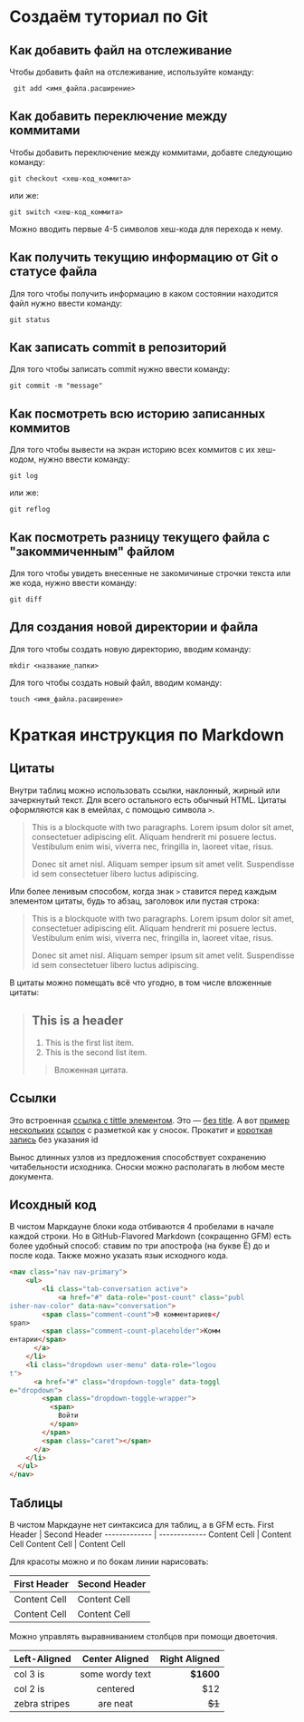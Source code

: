 # Создаём туториал по Git

## Как добавить файл на отслеживание

Чтобы добавить файл на отслеживание, используйте команду:

```
 git add <имя_файла.расширение>
```

## Как добавить переключение между коммитами

Чтобы добавить переключение между коммитами, добавте следующию команду:

```
git checkout <хеш-код_коммита>
```

или же:

```
git switch <хеш-код_коммита>
```

Можно вводить первые 4-5 символов хеш-кода для перехода к нему.

## Как получить текущию информацию от Git о статусе файла

Для того чтобы получить информацию в каком состоянии находится файл нужно ввести команду:

```
git status
```

## Как записать commit в репозиторий

Для того чтобы записать commit нужно ввести команду:

```
git commit -m "message"
```

## Как посмотреть всю историю записанных коммитов

Для того чтобы вывести на экран историю всех коммитов с их хеш-кодом, нужно ввести команду:

```
git log
```

или же:

```
git reflog
```

## Как посмотреть разницу текущего файла с "закоммиченным" файлом

Для того чтобы увидеть внесенные не закомичиные строчки текста или же кода, нужно ввести команду:

```
git diff
```

## Для создания новой директории и файла

Для того чтобы создать новую директорию, вводим команду:

```
mkdir <название_папки>
```

Для того чтобы создать новый файл, вводим команду:

```
touch <имя_файла.расширение>
```

# Краткая инструкция по Markdown

## Цитаты

Внутри таблиц можно использовать ссылки, наклонный,
жирный или зачеркнутый текст.
Для всего остального есть обычный HTML.
Цитаты оформляются как в емейлах, с помощью символа `>`.
> This is a blockquote with two paragraphs. Lorem ipsum
dolor sit amet,
> consectetuer adipiscing elit. Aliquam hendrerit mi
posuere lectus.
> Vestibulum enim wisi, viverra nec, fringilla in,
laoreet vitae, risus.
>
> Donec sit amet nisl. Aliquam semper ipsum sit amet
velit. Suspendisse
> id sem consectetuer libero luctus adipiscing.

Или более ленивым способом, когда знак `>` ставится
перед каждым элементом цитаты, будь то абзац, заголовок
или пустая строка:

> This is a blockquote with two paragraphs. Lorem ipsum
dolor sit amet,
consectetuer adipiscing elit. Aliquam hendrerit mi
posuere lectus.
Vestibulum enim wisi, viverra nec, fringilla in, laoreet
vitae, risus.
>
> Donec sit amet nisl. Aliquam semper ipsum sit amet
velit. Suspendisse
id sem consectetuer libero luctus adipiscing.

В цитаты можно помещать всё что угодно, в том числе
вложенные цитаты:

> ## This is a header
>
> 1. This is the first list item.
> 2. This is the second list item.
>
> > Вложенная цитата.

## Ссылки

Это встроенная [ссылка с tittle элементом](http://example.com/link "Я ссылка"). Это — [без title](http://example.com/link).
А вот [пример][1] [нескольких][2] [ссылок][id] с
разметкой как у сносок. Прокатит и [короткая запись][]
без указания id

[1]: http://example.com/ "Optional Title Here"
[2]: http://example.com/some
[id]: http://example.com/links (Optional Title Here)
[короткая запись]: http://example.com/short

Вынос длинных узлов из предложения способствует
сохранению читабельности исходника. Сноски можно
располагать в любом месте документа.

## Исохдный код

В чистом Маркдауне блоки кода отбиваются 4 пробелами в
начале каждой строки.
Но в GitHub-Flavored Markdown (сокращенно GFM) есть
более удобный способ: ставим по три апострофа (на букве
Ё) до и после кода. Также можно указать язык исходного
кода.

```html
<nav class="nav nav-primary">
    <ul>
        <li class="tab-conversation active">
            <a href="#" data-role="post-count" class="publ
isher-nav-color" data-nav="conversation">
        <span class="comment-count">0 комментариев</
span>
        <span class="comment-count-placeholder">Комм
ентарии</span>
      </a>
    </li>
    <li class="dropdown user-menu" data-role="logou
t">
      <a href="#" class="dropdown-toggle" data-toggl
e="dropdown">
        <span class="dropdown-toggle-wrapper">
          <span>
            Войти
          </span>
        </span>
        <span class="caret"></span>
      </a>
    </li>
  </ul>
</nav>
```

## Таблицы

В чистом Маркдауне нет синтаксиса для таблиц, а в GFM
есть.
First Header | Second Header
------------- | -------------
Content Cell | Content Cell
Content Cell | Content Cell

Для красоты можно и по бокам линии нарисовать:

 First Header | Second Header |
| ------------- | ------------- |
| Content Cell | Content Cell |
| Content Cell | Content Cell |

Можно управлять выравниванием столбцов при помощи
двоеточия.

| Left-Aligned | Center Aligned | Right Aligned |
|:------------- |:---------------:| -------------:|
| col 3 is | some wordy text | **$1600** |
| col 2 is | centered | $12 |
| zebra stripes | are neat | ~~$1~~ |

